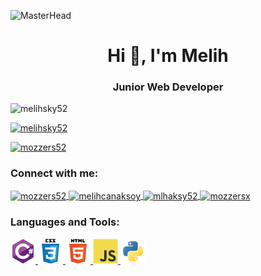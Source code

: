 ![MasterHead](https://images.unsplash.com/photo-1457305237443-44c3d5a30b89?q=80&w=2074&auto=format&fit=crop&ixlib=rb-4.1.0&ixid=M3wxMjA3fDB8MHxwaG90by1wYWdlfHx8fGVufDB8fHx8fA%3D%3D)

<h1 align="center">Hi 👋, I'm Melih</h1>
<h3 align="center">Junior Web Developer</h3>

<p align="left">
  <img src="https://komarev.com/ghpvc/?username=melihsky52&label=Profile%20views&color=0e75b6&style=flat" alt="melihsky52" />
</p>

<p align="left">
  <a href="https://github.com/ryo-ma/github-profile-trophy](https://github.com/melihaksy52">
    <img src="https://img.icons8.com/?size=100&id=0tREDFkScvsm&format=png&color=000000" alt="melihsky52" />
  </a>
</p>

<p align="left">
  <a href="https://twitter.com/mozzers52" target="blank">
    <img src="https://img.shields.io/twitter/follow/mozzers52?logo=twitter&style=for-the-badge" alt="mozzers52" />
  </a>
</p>

<h3 align="left">Connect with me:</h3>
<p align="left">
  <a href="https://twitter.com/mozzers52" target="blank">
    <img align="center" src="https://raw.githubusercontent.com/rahuldkjain/github-profile-readme-generator/master/src/images/icons/Social/twitter.svg" alt="mozzers52" height="30" width="40" />
  </a>
  <a href="https://linkedin.com/in/melihcanaksoy](https://www.linkedin.com/in/melih-can-aksoy-b0429a231/" target="blank">
    <img align="center" src="https://raw.githubusercontent.com/rahuldkjain/github-profile-readme-generator/master/src/images/icons/Social/linked-in-alt.svg" alt="melihcanaksoy" height="30" width="40" />
  </a>
  <a href="https://instagram.com/mlhaksy52" target="blank">
    <img align="center" src="https://raw.githubusercontent.com/rahuldkjain/github-profile-readme-generator/master/src/images/icons/Social/instagram.svg" alt="mlhaksy52" height="30" width="40" />
  </a>
  <a href="https://www.youtube.com/@MozzersX" target="blank">
    <img align="center" src="https://raw.githubusercontent.com/rahuldkjain/github-profile-readme-generator/master/src/images/icons/Social/youtube.svg" alt="mozzersx" height="30" width="40" />
  </a>
</p>

<h3 align="left">Languages and Tools:</h3>
<p align="left">
  <a href="https://www.w3schools.com/cs/" target="_blank" rel="noreferrer">
    <img src="https://raw.githubusercontent.com/devicons/devicon/master/icons/csharp/csharp-original.svg" alt="csharp" width="40" height="40" />
  </a>
  <a href="https://www.w3schools.com/css/" target="_blank" rel="noreferrer">
    <img src="https://raw.githubusercontent.com/devicons/devicon/master/icons/css3/css3-original-wordmark.svg" alt="css3" width="40" height="40" />
  </a>
  <a href="https://www.w3.org/html/" target="_blank" rel="noreferrer">
    <img src="https://raw.githubusercontent.com/devicons/devicon/master/icons/html5/html5-original-wordmark.svg" alt="html5" width="40" height="40" />
  </a>
  <a href="https://developer.mozilla.org/en-US/docs/Web/JavaScript" target="_blank" rel="noreferrer">
    <img src="https://raw.githubusercontent.com/devicons/devicon/master/icons/javascript/javascript-original.svg" alt="javascript" width="40" height="40" />
  </a>
  <a href="https://www.python.org" target="_blank" rel="noreferrer">
    <img src="https://raw.githubusercontent.com/devicons/devicon/master/icons/python/python-original.svg" alt="python" width="40" height="40" />
  </a>
</p>
